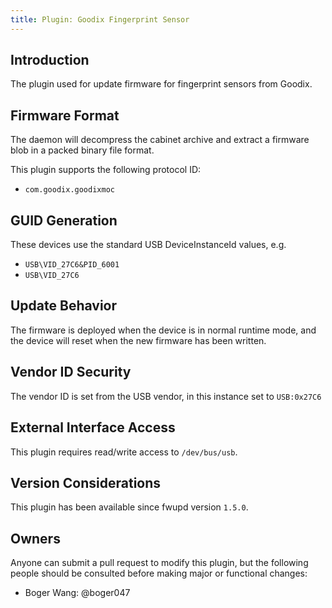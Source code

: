 ```yaml
---
title: Plugin: Goodix Fingerprint Sensor
---
```


## Introduction

The plugin used for update firmware for fingerprint sensors from Goodix.

## Firmware Format

The daemon will decompress the cabinet archive and extract a firmware blob in
a packed binary file format.

This plugin supports the following protocol ID:

* `com.goodix.goodixmoc`

## GUID Generation

These devices use the standard USB DeviceInstanceId values, e.g.

* `USB\VID_27C6&PID_6001`
* `USB\VID_27C6`

## Update Behavior

The firmware is deployed when the device is in normal runtime mode, and the
device will reset when the new firmware has been written.

## Vendor ID Security

The vendor ID is set from the USB vendor, in this instance set to `USB:0x27C6`

## External Interface Access

This plugin requires read/write access to `/dev/bus/usb`.

## Version Considerations

This plugin has been available since fwupd version `1.5.0`.

## Owners

Anyone can submit a pull request to modify this plugin, but the following people should be
consulted before making major or functional changes:

* Boger Wang: @boger047
